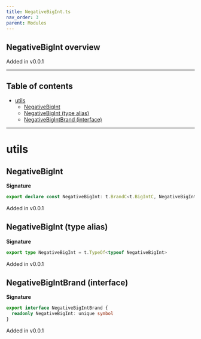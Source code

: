 ```yaml
---
title: NegativeBigInt.ts
nav_order: 3
parent: Modules
---
```


## NegativeBigInt overview

Added in v0.0.1

---

<h2 class="text-delta">Table of contents</h2>

- [utils](#utils)
  - [NegativeBigInt](#negativebigint)
  - [NegativeBigInt (type alias)](#negativebigint-type-alias)
  - [NegativeBigIntBrand (interface)](#negativebigintbrand-interface)

---

# utils

## NegativeBigInt

**Signature**

```ts
export declare const NegativeBigInt: t.BrandC<t.BigIntC, NegativeBigIntBrand>
```

Added in v0.0.1

## NegativeBigInt (type alias)

**Signature**

```ts
export type NegativeBigInt = t.TypeOf<typeof NegativeBigInt>
```

Added in v0.0.1

## NegativeBigIntBrand (interface)

**Signature**

```ts
export interface NegativeBigIntBrand {
  readonly NegativeBigInt: unique symbol
}
```

Added in v0.0.1

